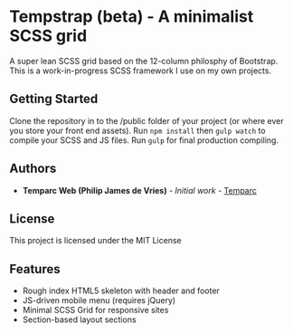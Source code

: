 # Tempstrap (beta) - A minimalist SCSS grid

A super lean SCSS grid based on the 12-column philosphy of Bootstrap. This is a work-in-progress SCSS framework I use on my own projects.

## Getting Started

Clone the repository in to the /public folder of your project (or where ever you store your front end assets).
Run `npm install` then `gulp watch` to compile your SCSS and JS files. Run `gulp` for final production compiling.

## Authors

* **Temparc Web (Philip James de Vries)** - *Initial work* - [Temparc](https://temparcweb.com)

## License

This project is licensed under the MIT License

## Features

- Rough index HTML5 skeleton with header and footer
- JS-driven mobile menu (requires jQuery)
- Minimal SCSS Grid for responsive sites
- Section-based layout sections